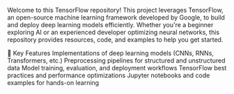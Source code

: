 Welcome to this TensorFlow repository! This project leverages TensorFlow, an open-source machine learning framework developed by Google, to build and deploy deep learning models efficiently. Whether you're a beginner exploring AI or an experienced developer optimizing neural networks, this repository provides resources, code, and examples to help you get started.

📌 Key Features
Implementations of deep learning models (CNNs, RNNs, Transformers, etc.)
Preprocessing pipelines for structured and unstructured data
Model training, evaluation, and deployment workflows
TensorFlow best practices and performance optimizations
Jupyter notebooks and code examples for hands-on learning
